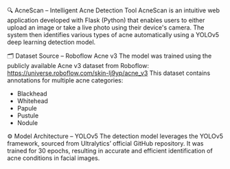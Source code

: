 🔍 AcneScan – Intelligent Acne Detection Tool
AcneScan is an intuitive web application developed with Flask (Python) that enables users to either upload an image or take a live photo using their device's camera. The system then identifies various types of acne automatically using a YOLOv5 deep learning detection model.

🗂️ Dataset Source – Roboflow Acne v3
The model was trained using the publicly available Acne v3 dataset from Roboflow:
https://universe.roboflow.com/skin-lj9yp/acne_v3
This dataset contains annotations for multiple acne categories:
- Blackhead
- Whitehead
- Papule
- Pustule
- Nodule

⚙️ Model Architecture – YOLOv5
The detection model leverages the YOLOv5 framework, sourced from Ultralytics’ official GitHub repository. It was trained for 30 epochs, resulting in accurate and efficient identification of acne conditions in facial images.
